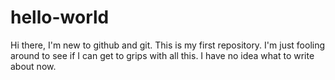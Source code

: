 # hello-world
Hi there, I'm new to github and git. This is my first repository. I'm just fooling around to see if I can get to grips with all this. 
I have no idea what to write about now.
